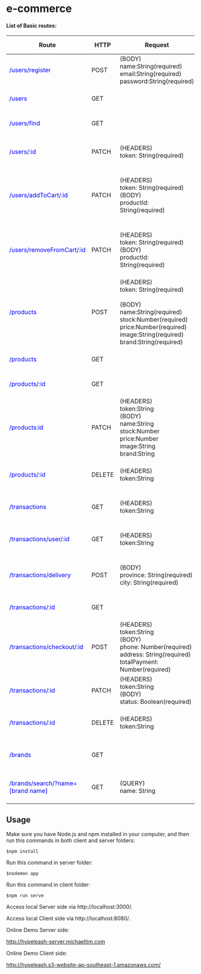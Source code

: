 # e-commerce

#### List of Basic routes:

| Route                                                        | HTTP   | Request                                                      | On Success                                                   | On Error                                                     | Description                                    |
| ------------------------------------------------------------ | ------ | ------------------------------------------------------------ | ------------------------------------------------------------ | ------------------------------------------------------------ | ---------------------------------------------- |
| <span style="color:#0000ff">/users/register</span>           | POST   | (BODY)<br />name:String(required)<br />email:String(required)<br />password:String(required)<br /> | Status: 201<br />Body: new users                             | Status: 400<br />Message: Path name/email/password is required | Register new user                              |
| <span style="color:#0000ff">/users</span>                    | GET    |                                                              | Status: 200<br />Body: all users                             | Status: 500<br />Message: internal server error              | Get all the users info                         |
| <span style="color:#0000ff">/users/find</span>               | GET    |                                                              | Status: 200<br />Body: found user                            | Status: 404<br />Message: not Found                          | Find a user with id                            |
| <span style="color:#0000ff">/users/:id</span>                | PATCH  | (HEADERS)<br />token: String(required)                       | Status: 200<br />Body: updated user                          | Status: 404<br />Message: not Found                          | Update a user                                  |
| <span style="color:#0000ff">/users/addToCart/:id</span>      | PATCH  | (HEADERS)<br />token: String(required)<br />(BODY)<br />productId: String(required) | Status:200<br />Body: updated user with new product in cart  | Status: 500<br />Message: internal server error              | Add new product to user's cart                 |
| <span style="color:#0000ff">/users/removeFromCart/:id</span> | PATCH  | (HEADERS)<br />token: String(required)<br />(BODY)<br />productId: String(required) | Status:200<br />Body: updated user with product removed from cart | Status: 500<br />Message: internal server error              | Remove a product from user's cart              |
| <span style="color:#0000ff">/products</span>                 | POST   | (HEADERS)<br />token: String(required)<br /><br />(BODY)<br />name:String(required)<br />stock:Number(required)<br />price:Number(required)<br />image:String(required)<br />brand:String(required) | Status:201<br />Body: created product                        | Status: 500<br />Message: internal server error              | Create new product                             |
| <span style="color:#0000ff">/products</span>                 | GET    |                                                              | Status: 200<br />Body: all products                          | Status: 500<br />Message: internal server error              | Get all the products                           |
| <span style="color:#0000ff">/products/:id</span>             | GET    |                                                              | Status: 200<br />Body: found product                         | Status: 404<br /><br />Message: not Found.                   | Find a product by id                           |
| <span style="color:#0000ff">/products:id</span>              | PATCH  | (HEADERS)<br />token:String<br />(BODY)<br />name:String<br />stock:Number<br />price:Number<br />image:String<br />brand:String | Status: 200<br />Body: updated product                       | Status: 404<br /><br />Message: not Found.                   | Update a product                               |
| <span style="color:#0000ff">/products/:id</span>             | DELETE | (HEADERS)<br />token:String<br />                            | Status: 200<br />Body: deleted product                       | Status: 404<br /><br />Message: not Found.                   | Delete a product                               |
| <span style="color:#0000ff">/transactions</span>             | GET    | (HEADERS)<br />token:String<br />                            | Status: 200<br />Body: all transactions                      | Status: 401<br /><br />Message: not allowed.                 | Find all transactions                          |
| <span style="color:#0000ff">/transactions/user/:id</span>    | GET    | (HEADERS)<br />token:String<br />                            | Status: 200<br />Body: found transactions                    | Status: 401<br />Message: not allowed.                       | Get transaction find by user id                |
| <span style="color:#0000ff">/transactions/delivery</span>    | POST   | (BODY)<br />province: String(required)<br />city: String(required) | Status: 201<br />Body: delivery cost                         | Status: 404<br />Message: the address you provided was not found. | Get delivery cost based from province and city |
| <span style="color:#0000ff">/transactions/:id</span>         | GET    |                                                              | Status: 200<br />Body: found transaction                     | Status: 404<br />Message: not Found.                         | Get transaction by id                          |
| <span style="color:#0000ff">/transactions/checkout/:id</span> | POST   | (HEADERS)<br />token:String<br />(BODY)<br />phone: Number(required)<br />address: String(required)<br />totalPayment: Number(required) | Status: 201<br />Body: new transaction                       | Status: 400<br />Message: Path phone/address is required     | Create new Transaction based from user's cart  |
| <span style="color:#0000ff">/transactions/:id</span>         | PATCH  | (HEADERS)<br />token:String<br />(BODY)<br />status: Boolean(required) | Status: 200<br />Body: updated transaction                   | Status: 404<br />Message: not Found.                         | Update transaction status                      |
| <span style="color:#0000ff">/transactions/:id</span>         | DELETE | (HEADERS)<br />token:String<br />                            | Status: 200<br />Body: deleted transaction                   | Status: 404<br />Message: not Found.                         | Delete a transaction                           |
| <span style="color:#0000ff">/brands</span>                   | GET    |                                                              | Status: 200<br />Body: all brands                            | Status: 500<br />Body: internal server error                 | Find all brands with products with it          |
| <span style="color:#0000ff">/brands/search/?name=[brand name]</span> | GET    | (QUERY)<br />name: String                                    | Status: 200<br />Body: found brand                           | Status: 404<br /><br />Message: not Found.                   | Get one brand with populated products          |

## Usage

Make sure you have Node.js and npm installed in your computer, and then run this commands in both client and server folders:

```
$npm install
```

Run this command in server folder:

```
$nodemon app
```

Run this command in client folder: 

```
$npm run serve
```

 Access local Server side via http://localhost:3000/.

Access local Client side via http://localhost:8080/.



Online Demo Server side:

http://hypeleash-server.michaeltim.com

Online Demo Client side:

http://hypeleash.s3-website-ap-southeast-1.amazonaws.com/